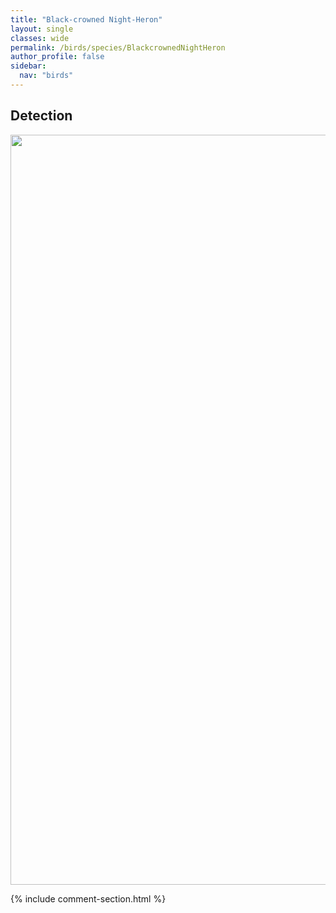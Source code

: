```yaml
---
title: "Black-crowned Night-Heron"
layout: single
classes: wide
permalink: /birds/species/BlackcrownedNightHeron
author_profile: false
sidebar:
  nav: "birds"
---
```


<h2>Detection</h2>

<a href="https://drive.google.com/uc?export=view&id=1n7Tsa4vuoqAYdDkUbo4gUmyoPw057uwb">
<img src="https://drive.google.com/uc?export=view&id=1n7Tsa4vuoqAYdDkUbo4gUmyoPw057uwb" height = "1200" width = "800">
</a>

{% include comment-section.html %}
